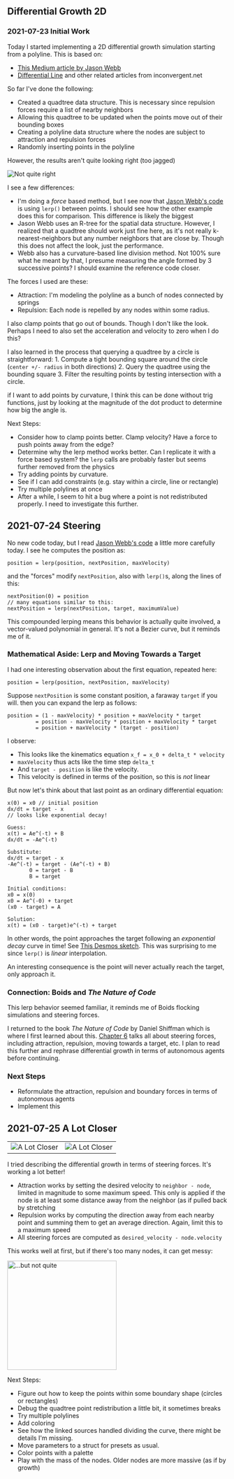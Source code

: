 ## Differential Growth 2D

### 2021-07-23 Initial Work

Today I started implementing a 2D differential growth simulation starting
from a polyline. This is based on:

* [This Medium article by Jason Webb](https://medium.com/@jason.webb/2d-differential-growth-in-js-1843fd51b0ce)
* [Differential Line](https://inconvergent.net/generative/differential-line/) and
    other related articles from inconvergent.net

So far I've done the following:
* Created a quadtree data structure. This is necessary since repulsion forces
    require a list of nearby neighbors
* Allowing this quadtree to be updated when the points move out of their
    bounding boxes
* Creating a polyline data structure where the nodes are subject to attraction
    and repulsion forces
* Randomly inserting points in the polyline

However, the results aren't quite looking right (too jagged)

![Not quite right](figures/first-attempt.png)

I see a few differences:

* I'm doing a _force_ based method, but I see now that [Jason Webb's code](https://github.com/jasonwebb/2d-differential-growth-experiments/blob/master/core/Path.js)
    is using `lerp()` between points. I should see how the other example does this
    for comparison. This difference is likely the biggest
* Jason Webb uses an R-tree for the spatial data structure. However, I realized
    that a quadtree should work just fine here, as it's not really
    k-nearest-neighbors but any number neighbors that are close by. Though this
    does not affect the look, just the performance.
* Webb also has a curvature-based line division method. Not 100% sure what he
    meant by that, I presume measuring the angle formed by 3 successive points?
    I should examine the reference code closer.

The forces I used are these:

* Attraction: I'm modeling the polyline as a bunch of nodes connected by springs
* Repulsion: Each node is repelled by any nodes within some radius.

I also clamp points that go out of bounds. Though I don't like the look.
Perhaps I need to also set the acceleration and velocity to zero when I do
this?
    
I also learned in the process that querying a quadtree by a circle is straightforward:
    1. Compute a tight bounding square around the circle (`center +/- radius`
        in both directions)
    2. Query the quadtree using the bounding square
    3. Filter the resulting points by testing intersection with a circle.

if I want to add points by curvature, I think this can be done without
trig functions, just by looking at the magnitude of the dot product to determine
how big the angle is.

Next Steps:
* Consider how to clamp points better. Clamp velocity? Have a force to push
    points away from the edge?
* Determine why the lerp method works better. Can I replicate it with a force
    based system? the `lerp` calls are probably faster but seems further removed
    from the physics
* Try adding points by curvature. 
* See if I can add constraints (e.g. stay within a circle, line or rectangle)
* Try multiple polylines at once
* After a while, I seem to hit a bug where a point is not redistributed
    properly. I need to investigate this further.

## 2021-07-24 Steering

No new code today, but I read [Jason Webb's code](https://github.com/jasonwebb/2d-differential-growth-experiments/blob/master/core/Path.js)
a little more carefully today. I see he computes the position as:

```
position = lerp(position, nextPosition, maxVelocity)
```

and the "forces" modify `nextPosition`, also with `lerp()`s, along the lines
of this:

```
nextPosition(0) = position
// many equations similar to this:
nextPosition = lerp(nextPosition, target, maximumValue)
```

This compounded lerping means this behavior is actually quite involved,
a vector-valued polynomial in general. It's not a Bezier curve, but it
reminds me of it.

### Mathematical Aside: Lerp and Moving Towards a Target

I had one interesting observation about the first equation, repeated here:

```
position = lerp(position, nextPosition, maxVelocity)
```

Suppose `nextPosition` is some constant position, a faraway `target` if you will.
then you can expand the lerp as follows:

```
position = (1 - maxVelocity) * position + maxVelocity * target
         = position - maxVelocity * position + maxVelocity * target
         = position + maxVelocity * (target - position)
```

I observe:

* This looks like the kinematics equation `x_f = x_0 + delta_t * velocity`
* `maxVelocity` thus acts like the time step `delta_t`
* And `target - position` is like the velocity.
* This velocity is defined in terms of the position, so this is _not_ linear

But now let's think about that last point as an ordinary differential equation:

```
x(0) = x0 // initial position
dx/dt = target - x
// looks like exponential decay!

Guess:
x(t) = Ae^(-t) + B
dx/dt = -Ae^(-t)

Substitute:
dx/dt = target - x
-Ae^(-t) = target - (Ae^(-t) + B)
       0 = target - B
       B = target

Initial conditions:
x0 = x(0)
x0 = Ae^(-0) + target
(x0 - target) = A

Solution:
x(t) = (x0 - target)e^(-t) + target
```

In other words, the point approaches the target following an
_exponential decay_ curve in time! See [This Desmos sketch](https://www.desmos.com/calculator/by8yaee2ah). 
This was surprising to me since `lerp()` is _linear_ interpolation. 

An interesting consequence is the point will never actually reach the target,
only approach it.

### Connection: Boids and _The Nature of Code_

This lerp behavior seemed familiar, it reminds me of Boids flocking
simulations and steering forces. 

I returned to the book _The Nature of Code_ by Daniel Shiffman which is where
I first learned about this. [Chapter 6](https://natureofcode.com/book/chapter-6-autonomous-agents/) talks all about steering forces, including
attraction, repulsion, moving towards a target, etc. I plan to read this
further and rephrase differential growth in terms of autonomous agents before
continuing.

### Next Steps

* Reformulate the attraction, repulsion and boundary forces in terms of
    autonomous agents
* Implement this

## 2021-07-25 A Lot Closer

|  |  |
|--|--|
|![A Lot Closer](figures/a-lot-closer.png) | ![A Lot Closer](figures/a-lot-closer-2.png) |

I tried describing the differential growth in terms of steering forces.
It's working a lot better!

* Attraction works by setting the desired velocity to `neighbor - node`,
    limited in magnitude to some maximum speed. This only is applied if
    the node is at least some distance away from the neighbor (as if
    pulled back by stretching
* Repulsion works by computing the direction away from each nearby point
    and summing them to get an average direction. Again, limit this
    to a maximum speed
* All steering forces are computed as `desired_velocity - node.velocity`


This works well at first, but if there's too many nodes, it can get messy:

<img src="figures/but-not-quite.png" alt="...but not quite" width="250">

Next Steps:

* Figure out how to keep the points within some boundary shape
    (circles or rectangles)
* Debug the quadtree point redistribution a little bit, it sometimes breaks
* Try multiple polylines
* Add coloring
* See how the linked sources handled dividing the curve, there might be
    details I'm missing.
* Move parameters to a struct for presets as usual.
* Color points with a palette
* Play with the mass of the nodes. Older nodes are more massive
    (as if by growth)